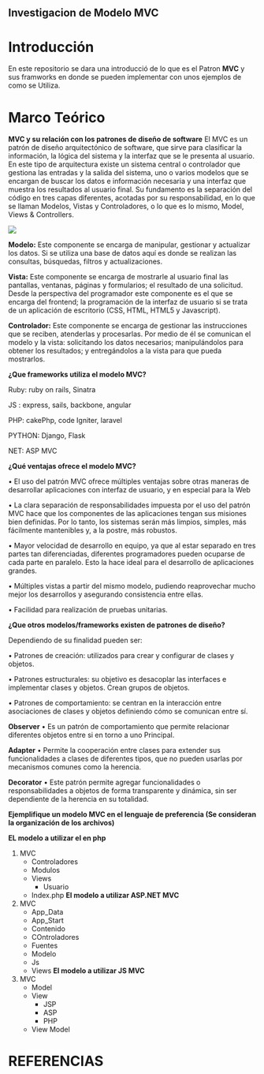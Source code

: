 


## Investigacion de Modelo MVC

# Introducción
En este repositorio se dara una introducció de lo que es el Patron **MVC** y sus framworks en donde se pueden implementar con unos ejemplos de como se Utiliza.

# Marco Teórico

 **MVC y  su relación con los patrones de diseño de software**
El MVC es un patrón de diseño arquitectónico de software, que sirve para clasificar la información, la lógica del sistema y la interfaz que se le presenta al usuario. En este tipo de arquitectura existe un sistema central o controlador que gestiona las entradas y la salida del sistema, uno o varios modelos que se encargan de buscar los datos e información necesaria y una interfaz que muestra los resultados al usuario final.
Su fundamento es la separación del código en tres capas diferentes, acotadas por su responsabilidad, en lo que se llaman Modelos, Vistas y Controladores, o lo que es lo mismo, Model, Views & Controllers.

![](http://codingornot.com/wp-content/uploads/2017/10/mvc-modelo-vista-controlador.png) 

**Modelo:**
Este componente se encarga de manipular, gestionar y actualizar los datos. Si se utiliza una base de datos aquí es donde se realizan las consultas, búsquedas, filtros y actualizaciones.

**Vista:**
Este componente se encarga de mostrarle al usuario final las pantallas, ventanas, páginas y formularios; el resultado de una solicitud. Desde la perspectiva del programador este componente es el que se encarga del frontend; la programación de la interfaz de usuario si se trata de un aplicación de escritorio (CSS, HTML, HTML5 y Javascript).

**Controlador:**
Este componente se encarga de gestionar las instrucciones que se reciben, atenderlas y procesarlas. Por medio de él se comunican el modelo y la vista: solicitando los datos necesarios; manipulándolos para obtener los resultados; y entregándolos a la vista para que pueda mostrarlos.

**¿Que frameworks utiliza el modelo MVC?** 

Ruby: ruby on rails, Sinatra

JS : express, sails, backbone, angular

PHP: cakePhp, code Igniter, laravel

PYTHON: Django, Flask

NET: ASP MVC

**¿Qué ventajas ofrece el modelo MVC?**

   • El uso del patrón MVC ofrece múltiples ventajas sobre otras maneras de desarrollar aplicaciones con interfaz de usuario, y en especial para la Web

   • La clara separación de responsabilidades impuesta por el uso del patrón MVC hace que los componentes de las aplicaciones tengan sus misiones bien definidas. Por lo tanto, los sistemas serán más limpios, simples, más fácilmente mantenibles y, a la postre, más robustos.

   • Mayor velocidad de desarrollo en equipo, ya que al estar separado en tres partes tan diferenciadas, diferentes programadores pueden ocuparse de cada parte en paralelo. Esto la hace ideal para el desarrollo de aplicaciones grandes.

   • Múltiples vistas a partir del mismo modelo, pudiendo reaprovechar mucho mejor los desarrollos y asegurando consistencia entre ellas.

   • Facilidad para realización de pruebas unitarias.


**¿Que otros modelos/frameworks existen de patrones de diseño?** 


   Dependiendo de su finalidad pueden ser:

   • Patrones de creación: utilizados para crear y configurar de clases y objetos.

   • Patrones estructurales: su objetivo es desacoplar las interfaces e implementar clases y objetos. Crean grupos de objetos.

   • Patrones de comportamiento: se centran en la interacción entre asociaciones de clases y objetos definiendo cómo se comunican entre sí.
      

**Observer** 
 • Es un patrón de comportamiento que permite relacionar diferentes objetos entre si en torno a uno Principal.

**Adapter**
 • Permite la cooperación entre clases para extender sus funcionalidades a clases de diferentes tipos, que no pueden usarlas por mecanismos comunes como la herencia.

**Decorator**
 • Este patrón permite agregar funcionalidades o responsabilidades a objetos de forma transparente y dinámica, sin ser dependiente de la herencia en su totalidad.



**Ejemplifique un modelo MVC en el lenguaje de preferencia (Se consideran la organización de los archivos)**

**EL modelo a utilizar el en php** 
1. MVC
   - Controladores
   - Modulos
   - Views
     - Usuario
   - Index.php
**El modelo a utilizar ASP.NET MVC**
1. MVC
   - App_Data
   - App_Start
   - Contenido
   - COntroladores
   - Fuentes
   - Modelo
   - Js
   - Views
**El modelo a utilizar JS MVC**
1. MVC
   - Model
   - View
     - JSP
     - ASP
     - PHP
   - View Model
 
 # REFERENCIAS